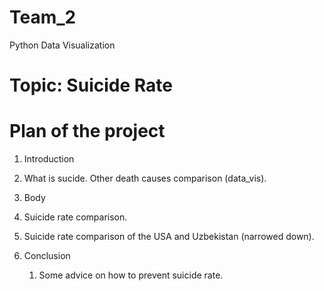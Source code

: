 # Team_2
Python Data Visualization

# Topic: Suicide Rate

# Plan of the project

1. Introduction
  1. What is sucide. Other death causes comparison (data_vis).

2. Body
  1. Suicide rate comparison.
  2. Suicide rate comparison of the USA and Uzbekistan (narrowed down).

3. Conclusion
   1. Some advice on how to prevent suicide rate.
